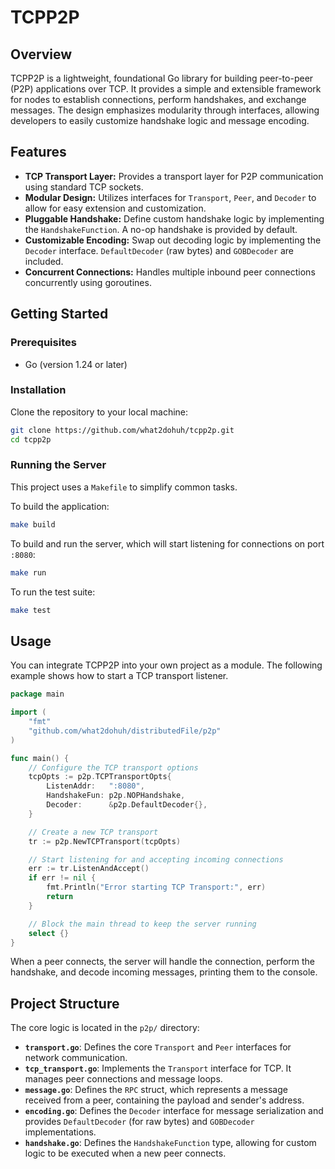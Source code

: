# TCPP2P

## Overview

TCPP2P is a lightweight, foundational Go library for building peer-to-peer (P2P) applications over TCP. It provides a simple and extensible framework for nodes to establish connections, perform handshakes, and exchange messages. The design emphasizes modularity through interfaces, allowing developers to easily customize handshake logic and message encoding.

## Features

*   **TCP Transport Layer:** Provides a transport layer for P2P communication using standard TCP sockets.
*   **Modular Design:** Utilizes interfaces for `Transport`, `Peer`, and `Decoder` to allow for easy extension and customization.
*   **Pluggable Handshake:** Define custom handshake logic by implementing the `HandshakeFunction`. A no-op handshake is provided by default.
*   **Customizable Encoding:** Swap out decoding logic by implementing the `Decoder` interface. `DefaultDecoder` (raw bytes) and `GOBDecoder` are included.
*   **Concurrent Connections:** Handles multiple inbound peer connections concurrently using goroutines.

## Getting Started

### Prerequisites

*   Go (version 1.24 or later)

### Installation

Clone the repository to your local machine:
```sh
git clone https://github.com/what2dohuh/tcpp2p.git
cd tcpp2p
```

### Running the Server

This project uses a `Makefile` to simplify common tasks.

To build the application:
```sh
make build
```

To build and run the server, which will start listening for connections on port `:8080`:
```sh
make run
```

To run the test suite:
```sh
make test
```

## Usage

You can integrate TCPP2P into your own project as a module. The following example shows how to start a TCP transport listener.

```go
package main

import (
	"fmt"
	"github.com/what2dohuh/distributedFile/p2p"
)

func main() {
	// Configure the TCP transport options
	tcpOpts := p2p.TCPTransportOpts{
		ListenAddr:   ":8080",
		HandshakeFun: p2p.NOPHandshake,
		Decoder:      &p2p.DefaultDecoder{},
	}

	// Create a new TCP transport
	tr := p2p.NewTCPTransport(tcpOpts)

	// Start listening for and accepting incoming connections
	err := tr.ListenAndAccept()
	if err != nil {
		fmt.Println("Error starting TCP Transport:", err)
		return
	}

	// Block the main thread to keep the server running
	select {}
}
```
When a peer connects, the server will handle the connection, perform the handshake, and decode incoming messages, printing them to the console.

## Project Structure

The core logic is located in the `p2p/` directory:

*   **`transport.go`**: Defines the core `Transport` and `Peer` interfaces for network communication.
*   **`tcp_transport.go`**: Implements the `Transport` interface for TCP. It manages peer connections and message loops.
*   **`message.go`**: Defines the `RPC` struct, which represents a message received from a peer, containing the payload and sender's address.
*   **`encoding.go`**: Defines the `Decoder` interface for message serialization and provides `DefaultDecoder` (for raw bytes) and `GOBDecoder` implementations.
*   **`handshake.go`**: Defines the `HandshakeFunction` type, allowing for custom logic to be executed when a new peer connects.

